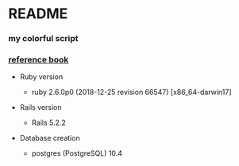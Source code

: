 # README


### my colorful script
### [reference book](https://www.amazon.co.jp/dp/B07JHQ9B5T/ref=dp-kindle-redirect?_encoding=UTF8&btkr=1)

* Ruby version
  * ruby 2.6.0p0 (2018-12-25 revision 66547) [x86_64-darwin17]
  
* Rails version
  * Rails 5.2.2

* Database creation
  * postgres (PostgreSQL) 10.4
